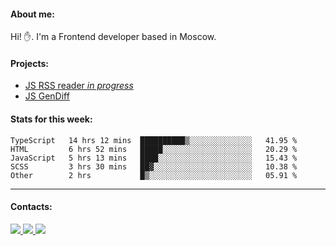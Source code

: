 #### About me:
Hi! ✋.
I'm a Frontend developer based in Moscow.

#### Projects:
- [JS RSS reader *in progress*](https://github.com/GKoil/frontend-project-lvl3)
- [JS GenDiff](https://github.com/GKoil/GenDiff)

#### Stats for this week:
<!--START_SECTION:waka-->
```text
TypeScript   14 hrs 12 mins  ██████████▒░░░░░░░░░░░░░░   41.95 % 
HTML         6 hrs 52 mins   █████░░░░░░░░░░░░░░░░░░░░   20.29 % 
JavaScript   5 hrs 13 mins   ████░░░░░░░░░░░░░░░░░░░░░   15.43 % 
SCSS         3 hrs 30 mins   ██▓░░░░░░░░░░░░░░░░░░░░░░   10.38 % 
Other        2 hrs           █▒░░░░░░░░░░░░░░░░░░░░░░░   05.91 % 
```
<!--END_SECTION:waka-->
---
#### Contacts:

<a target='_blank' title='LinkedIn' href="https://www.linkedin.com/in/gkoil/">
  <img src="https://img.shields.io/badge/LinkedIn-0077B5?style=for-the-badge&logo=linkedin&logoColor=white" />
</a>
<a target='_blank' title='Telegram' href="https://t.me/gkoil">
  <img src="https://img.shields.io/badge/Telegram-2CA5E0?style=for-the-badge&logo=telegram&logoColor=white" />
</a>
<a target='_blank' title='Gmail' href="mailto: gk.grigorev@gmail.com">
  <img src="https://img.shields.io/badge/Gmail-D14836?style=for-the-badge&logo=gmail&logoColor=white" />
</a>

